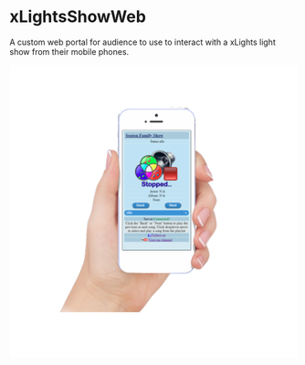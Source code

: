 # xLightsShowWeb
A custom web portal for audience to use to interact with a xLights light show from their mobile phones. 



![PhoneDemo](/Doc/phonewa.png)
